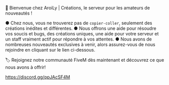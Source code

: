  🌴 Bienvenue chez AroiLy | Créations, le serveur pour les amateurs de nouveautés !

 ● Chez nous, vous ne trouverez pas de `copier-coller`, seulement des créations inédites et différentes.
 ● Nous offrons une aide pour résoudre vos soucis et bugs, des créations uniques, une aide pour votre serveur et un staff vraiment actif pour répondre à vos attentes.
 ● Nous avons de nombreuses nouveautés exclusives à venir, alors assurez-vous de nous rejoindre en cliquant sur le lien ci-dessous.

 🏷️ Rejoignez notre communauté FiveM dès maintenant et découvrez ce que nous avons à offrir!

https://discord.gg/ppJAcSF4M
